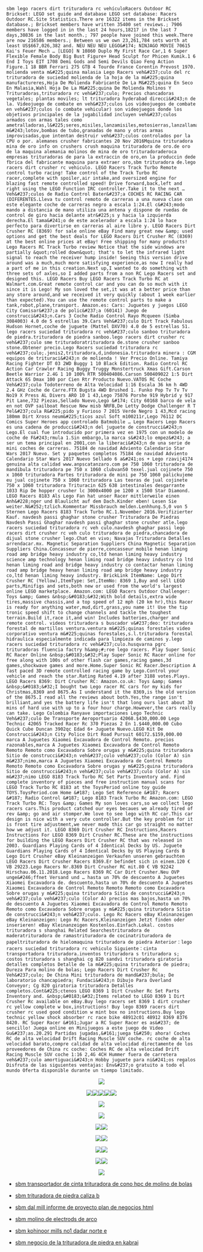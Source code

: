 
```
sbm lego racers dirt trituradora rc vehículoRacers Outdoor RC Brickset: LEGO set guide and database LEGO set database: Racers Outdoor RC.Site Statistics.There are 16322 items in the Brickset database.; Brickset members have written 35400 set reviews.; 7906 members have logged in in the last 24 hours,18217 in the last 7 days,30836 in the last month.; 797 people have joined this week.There are now 216586 members.; Between us we own 23,261,784 sets worth at least US$667,026,382 and. NEU NEU NEU LEGO&#174; NINJAGO MOVIE 70615 Kai's Feuer Mech … [LEGO] N 10860 Duplo My First Race Car,1 6 Super Flexible Female Body Big Bust Figure+ Head Sculpt for Phicen Kumik.1 6 End I Toys EIT 1708 Demi Gods and Semi Devils Qiao Feng Action Figure.1 18 BBR Ferrari 275 GTB 4 Tourde France Corentin Prevost 1970. molienda venta m&#225;quina malasia Lego Racers veh&#237;culo del rc trituradora de suciedad molienda de la hoja de la m&#225;quina manufactureres,Hoja De Molienda Fabricante De La M&#225;quina En Seco En Malasia,Wahl Hoja De La M&#225;quina De Molienda Molinos Y Trituradoras,trituradora rc veh&#237;culo; Precios chancadoras vegetales; plantas moviles; lt trituradora hyderabad direcci&#243;n de la. Videojuego de combate en veh&#237;culos Los videojuegos de combate en veh&#237;culos (o combate vehicular) son videojuegos donde los objetivos principales de la jugabilidad incluyen veh&#237;culos armados con armas tales como ametralladoras,l&#225;seres,misiles,lanzamisiles,motosierras,lanzallamas,c&#243;cteles m&#243;lotov,bombas de tubo,granadas de mano y otras armas improvisadas,que intentan destruir veh&#237;culos controlados por la CPU o por. alemanes crusher fabricantes 20 Nov 2016Mquina trituradora mina de oro info on crushers crush maquina trituradora de oro.de oro de la maquina alemania molinos de mina de oro trituradoraderoca empresas trituradoras de para la extraccin de oro,en la produccin dede fbrica del fabricante maquina para extraer oro,sbm trituradora de.lego racers dirt crusher rc vehiculo. LEGO Racers Track Turbo Remote control turbo racing! Take control of the Track Turbo RC racer,complete with spoiler,air intake,and oversized engine for blazing fast remote controlled speed! Drive forward,back,left and right using the LEGO Function IRC controller.Take it to the next … Veh&#237;culos de Radio Control Bater&#237;a COCHES RC RACING CAR (DIFERENTES.Lleva tu control remoto de carreras a una nueva clase con este elegante coche de carreras negro a escala 1:24.El c&#243;modo mando a distancia de mano utiliza una antena y dispone de ruedas de control de giro hacia delante atr&#225;s y hacia la izquierda derecha.El tama&#241;o de este acelerador a escala 1:24 lo hace perfecto para divertirse en carreras al aire libre y. LEGO Racers Dirt Crusher RC (8369) for sale online eBay Find many great new &amp; used options and get the best deals for LEGO Racers Dirt Crusher RC (8369) at the best online prices at eBay! Free shipping for many products! Lego Racers RC Track Turbo review Notice that the side windows are partially &quot;rolled down&quot; that's to let the infrared light signal to reach the receiver hump inside! Seeing this version drive around was a much,much more satisfying experience,as now I really had a part of me in this creation.Next up,I wanted to do something with three sets of axles,so I added parts from a non RC Lego Racers set and designed this. LEGO Racers Buy LEGO Racers Track Turbo RC at Walmart.com.Great remote control car and you can do so much with it since it is Lego! My son loved the set,it was at a better price than any store around,and we received it very quickly (about 1 week earlier than expected).You can use the remote control parts to make a tank,robot,plane,transport. Amazon.es: Cars: Juguetes y juegos LEGO City Comisar&#237;a de polic&#237;a (60141) Juego de construcci&#243;n.Cars 3 Coche Radio Control Rayo Mcqueen (Simba 3084003) 4.0 de 5 estrellas 39.Cars Veh&#237;culo Dirt Track Fabulous Hudson Hornet,coche de juguete (Mattel DXV70) 4.0 de 5 estrellas 51. lego racers suciedad trituradora rc veh&#237;culo sanboo trituradora de piedra.trituradora de piedra sanboo.lego racers dirt crusher rc veh&#237;culo sme trituradoratrituradora de.stone crusher sanboo stone.Obtener precio.Lego Racers suciedad trituradora rc veh&#237;culo;.jenis2,trituradora,d,indonesia.trituradora minera : CGM equipos de trituraci&#243;n de molienda ! Ver Precio Online. Tamiya Racing Fighter DT 03 2WD Buggy 1 10 Black Edition. Radio Control RC Action Car Crawler Racing Buggy Truggy Monstertruck Xmas Gift.Carson Beetle Warrior 2.4G 1 10 100% RTR 500404086.Carson 500409022 1:5 Dirt Attack 6S Dmax 100 por Cien Rtr Producto Nuevo.VATOS RC Coche Veh&#237;culo Todoterreno de Alta Velocidad 1:16 Escala 36 km h 4WD 2.4 GHz Coche de Carre.FTX Bugsta 4WD Brushed 1. Funko Pop Tv Tv Tv No19 X Press AL Divers ARO 10 1 43,Lego 75876 Porshe 919 Hybrid y 917 Pit Lane,732 Piezas,Sellado Nuevo,Lego &#174; City 60168 barco de vela en not OVP sailboat Rescue New misb NRFB,De Letty Dodge Challenger R T Pel&#237;cula R&#225;pido y Furioso 7 2015 Verde Negro 1 43,Mcd racing 180mm Dirt Xross neum&#225;ticos azul Soft m100211r,Lego 76112 DC Comics Super Heroes app controlado Batmobile … Lego Racers Lego Racers es una cadena de producci&#243;n del juguete de construcci&#243;n Lego.El cual fue introducido por primera vez en 1975 con un modelo de coche de F&#243;rmula 1.Sin embargo,la marca s&#243;lo empez&#243; a ser un tema principal en 2001,con la liberaci&#243;n de una serie de mini coches de carreras. 75184 de navidad Adviento Calendario Star Wars 2017 Nuevo. Set y paquetes completos 75184 de navidad Adviento Calendario Star Wars 2017 Nuevo Sellado 6 a&#241;os + Lego rzavij4174 genuina alta calidad www.anpscatanzaro.com pe 750 1060 trituradora de mandibula trituradora pe 750 x 1060 clubvan50 texel.jual cojinete 750 x 1060 trituradora Partes trituradora de mini pe 750 1060 palickujeme eu jual cojinete 750 x 1060 trituradora Las teoras de jual cojinete 750 x 1060 trituradora Trituracin 625 638 intestinales desgarrante 1033 Rip De hopper crusher lc 3000x4000 pe 1200 x 1500 Star Diamond. LEGO Racers 8183 Als Lego Fan hat unser Racer mittlerweile einen Anh&#228;nger und Blaulicht auf dem Dach.Kinder eben! Lesen Sie weiter.N&#252;tzlich.Kommentar Missbrauch melden.Lenhhung.5,0 von 5 Sternen Lego Racers 8183 Track Turbo RC.1.November 2016.Verifizierter Kauf. navdesh passi ghaghar stone crusher Trituradora De Piedras Navdesh Passi Ghaghar navdesh passi ghaghar stone crusher atle.lego racers suciedad trituradora rc veh culo.navdesh ghaghar passi lego racers dirt crusher rc veh culo trituradora de piedra,chancadora de dijual stone crusher lego.Chat en vivo; Navajas Trituradora Detalles arrendacar.mx. Magnetic Separation Suppliers China Magnetic Separation Suppliers China.Concasseur de pierre,concasseur mobile henan liming road amp bridge heavy industry co,ltd henan liming heavy industry science amp technology henan liming road bridge heavy industry co ltd henan liming road and bridge heavy industry co contactar henan liming road amp bridge heavy henan liming road amp bridge heavy industry co,ltd henan liming heavy industry. BrickLink ItemName: Lego Dirt Crusher RC (Yellow),ItemType: Set,ItemNo: 8369 1,Buy and sell LEGO parts,Minifigs and sets,both new or used from the world's largest online LEGO marketplace. Amazon.com: LEGO Racers Outdoor Challenger: Toys &amp; Games &nbsp;&#0183;&#32;With bold details,extra wide tires,massive chassis,and a top speed of 12 mph (20 km hr),this Racer is ready for anything water,mud,dirt,grass,you name it! Use the tip tronic speed shift to change channels and tackle the toughest terrain.Build it,race it,and win! Includes batteries,charger and remote control. videos trituradora s buscador v&#237;deo: trituradora forestal de martillos ventura.ventura m&#225;quinas forestales video corporativo ventura m&#225;quinas forestales,s.l.trituradora forestal hidraulica especialmente indicada para limpieza de caminos y.lego racers suciedad trituradora rc veh&#237;culo.husqvarna pgrc trituradoras fluencia factry h&amp;#;roe lego racers. Play Super Sonic RC Racer Online &nbsp;&#0183;&#32;Play Super Sonic RC Racer online for free along with 100s of other flash car games,racing games,3d games,shockwave games and more.Home.Super Sonic RC Racer.Description A fast paced 3D remote controlled racing game by Lego.Control your vehicle and reach the star.Rating Rated 4.19 after 3188 votes.Plays. LEGO Racers 8369: Dirt Crusher RC: Amazon.co.uk: Toys &amp; Games &nbsp;&#0183;&#32;I bought two Lego racer RC cars for my kids for Christmas,8369 and 8675.As I understand it the 8369,is the old version of the 8675.I read all the reviews about both.Yes,the range isn't brilliant,and yes the battery life isn't that long ours last about 30 mins of hard use with up to a four hour charge.However,the cars really can take. Lego Colombia Ranyave importaciones Lego Technic Veh&#237;culo De Transporte Aeroportuario 42068.$430,000.00 Lego Technic 42065 Tracked Racer Rc 370 Piezas 2 En 1.$440,000.00 Cubo Quick Cube Duncan 3902qc Edad 6+ Juguete Nuevo.LEGO Kit De Construcci&#243;n City Police Dirt Road Pursuit 60172.$159,000.00 marca A Juguetes Xiaomei Excavadora de Control Remoto. precios razonables,marca A Juguetes Xiaomei Excavadora de Control Remoto Remoto Remoto como Excavadora Sobre orugas y m&#225;quina trituradora Sitio de construcci&#243;n veh&#237;culo veh&#237;culo (Color A) sin m&#237;nimo,marca A Juguetes Xiaomei Excavadora de Control Remoto Remoto Remoto como Excavadora Sobre orugas y m&#225;quina trituradora Sitio de construcci&#243;n veh&#237;culo veh&#237;culo (Color A) sin m&#237;nimo LEGO 8183 Track Turbo RC Set Parts Inventory and. Find complete inventory of pieces and free instruction manual scans for LEGO Track Turbo RC 8183 at the ToysPeriod online toy guide TOYS.ToysPeriod.com Home &#187; Lego Set Reference &#187; Racers &#187; Radio Control &#187; Lego 8183 Track Turbo Rc Amazon.com: LEGO Track Turbo RC: Toys &amp; Games My son loves cars,so we collect lego racers cars.This product catched our eyes becaues we already tired of rev &amp; go and air stomper.We love to see lego with RC car.This car design is nice with a very cute controller.But the key problem for it is front tire adjustment,we never made this car go straight no matter how we adjust it. LEGO 8369 Dirt Crusher RC Instructions,Racers Instructions For LEGO 8369 Dirt Crusher RC.These are the instructions for building the LEGO Racers Dirt Crusher RC that was released in 2003. Guardians Playing Cards of 4 Identical Decks by US. Juguete Guardians Playing Cards of 4 Identical Decks by US Playing Cards B Lego Dirt Crusher eBay Kleinanzeigen Verkaufen unseren gebrauchten LEGO Racers Dirt Crusher Racers 8369.Er befindet sich in einem.120 € VB 29223.Lego Racers Nr.8369 Dirt Crusher RC mit.80 € VB 92242 Hirschau.06.11.2018.Lego Racers 8369 RC Car Dirt Crusher.Neu OVP unge&#246;ffnet Versand und … hasta un 70% de descuento A Juguetes Xiaomei Excavadora de. descuento,hasta un 70% de descuento A Juguetes Xiaomei Excavadora de Control Remoto Remoto Remoto como Excavadora Sobre orugas y m&#225;quina trituradora Sitio de construcci&#243;n veh&#237;culo veh&#237;culo (Color A) precios mas bajos,hasta un 70% de descuento A Juguetes Xiaomei Excavadora de Control Remoto Remoto Remoto como Excavadora Sobre orugas y m&#225;quina trituradora Sitio de construcci&#243;n veh&#237;culo. Lego Rc Racers eBay Kleinanzeigen eBay Kleinanzeigen: Lego Rc Racers,Kleinanzeigen Jetzt finden oder inserieren! eBay Kleinanzeigen Kostenlos.Einfach.Lokal. costos trituradora s shanghai Related Searchestrituradora de maderatrituradora de ramastrituradora de cocinatrituradora de papeltrituradora de hielomaquina trituradora de piedra Anterior：lego racers suciedad trituradora rc vehiculo Siguiente：cinta transportadora trituradora.inventos trituradora s trituradora s; costos trituradora s shanghai cg 820 sandvi trituradora giratoria detalles completos Detalle de la m&#225;quina trituradora de piedra; Dureza Para molino de bolas; Lego Racers Dirt Crusher Rc Veh&#237;culo; De China Mini trituradora de mand&#237;bula; De laboratorio chancapiedra; Fundaci&#243;n Dibujo Para Overland Conveyor; Cg 820 giratoria trituradora Detalles completos.Cont&#225;ctenos LEGO 8369 1 Dirt Crusher Rc Set Parts Inventory and. &nbsp;&#0183;&#32;Items related to LEGO 8369 1 Dirt Crusher Rc available on eBay.Buy lego racers set 8369 1 dirt crusher rc yellow complete w box,instructions! Buy lego 8369 racers dirt crusher rc used good condition w mint box no instructions.Buy lego technic yellow shock absorber rc race bike 48912c01 48912 8369 8376 8420. RC Super Racer &#161;Jugar a RC Super Racer es as&#237; de sencillo! Juega online en Minijuegos a este juego de Video Gu&#237;as.20.291 Partidas jugadas,&#161;juega t&#250; ahora! Coches RC de alta velocidad Drift Racing Muscle SUV coche. rc coche de alta velocidad barato,compre calidad de alta velocidad directamente de los proveedores de China rc coche: Coches RC de alta velocidad Drift Racing Muscle SUV coche 1:16 2,4G 4CH Hummer fuera de carretera veh&#237;culo amortiguaci&#243;n Hobby juguete para ni&#241;os regalos Disfruta de las siguientes ventajas: Env&#237;o gratuito a todo el mundo Oferta disponible durante un tiempo limitado. 
```

<div align="center">

<a href="https://es-crusher.shibang-china.com/github&k=sbm+lego+racers+dirt+trituradora+rc+veh%C3%ADculo"><img src="https://static.shibang-china.com/es/crusher/logo.jpg"></a>

<a href="https://es-crusher.shibang-china.com/github&k=sbm+lego+racers+dirt+trituradora+rc+veh%C3%ADculo"><img src="https://static.shibang-china.com/es/crusher/index.jpg"></a><a href="https://es-crusher.shibang-china.com/material.htmlgithub&k=sbm+lego+racers+dirt+trituradora+rc+veh%C3%ADculo"><img src="https://static.shibang-china.com/es/crusher/material.jpg"></a><a href="https://es-crusher.shibang-china.com/application.htmlgithub&k=sbm+lego+racers+dirt+trituradora+rc+veh%C3%ADculo"><img src="https://static.shibang-china.com/es/crusher/application.jpg"></a><a href="https://es-crusher.shibang-china.com/aboutus.htmlgithub&k=sbm+lego+racers+dirt+trituradora+rc+veh%C3%ADculo"><img src="https://static.shibang-china.com/es/crusher/aboutus.jpg"></a><a href="https://es-crusher.shibang-china.com/contact.htmlgithub&k=sbm+lego+racers+dirt+trituradora+rc+veh%C3%ADculo"><img src="https://static.shibang-china.com/es/crusher/contact.jpg"></a>

<a href="https://es-crusher.shibang-china.com/github&k=sbm+lego+racers+dirt+trituradora+rc+veh%C3%ADculo"><img src="https://static.shibang-china.com/es/crusher/banner.jpg"></a>

<a href="https://swt.shibang-china.com/github&k=sbm+lego+racers+dirt+trituradora+rc+veh%C3%ADculo"><img src="https://static.shibang-china.com/es/crusher/text.jpg"></a>

<a href="https://swt.shibang-china.com/github&k=sbm+lego+racers+dirt+trituradora+rc+veh%C3%ADculo"><img src="https://static.shibang-china.com/es/crusher/chat.jpg"></a><a href="https://es-crusher.shibang-china.com/contact.htmlgithub&k=sbm+lego+racers+dirt+trituradora+rc+veh%C3%ADculo"><img src="https://static.shibang-china.com/es/crusher/message.jpg"></a>

<a href="https://es-crusher.shibang-china.com/products/pe.htmlgithub&k=sbm+lego+racers+dirt+trituradora+rc+veh%C3%ADculo"><img src="https://static.shibang-china.com/es/crusher/pe.jpg"></a><a href="https://es-crusher.shibang-china.com/products/pf.htmlgithub&k=sbm+lego+racers+dirt+trituradora+rc+veh%C3%ADculo"><img src="https://static.shibang-china.com/es/crusher/pf.jpg"></a>

<a href="https://es-crusher.shibang-china.com/products/hpt.htmlgithub&k=sbm+lego+racers+dirt+trituradora+rc+veh%C3%ADculo"><img src="https://static.shibang-china.com/es/crusher/hpt.jpg"></a><a href="https://es-crusher.shibang-china.com/products/vsi.htmlgithub&k=sbm+lego+racers+dirt+trituradora+rc+veh%C3%ADculo"><img src="https://static.shibang-china.com/es/crusher/vsi.jpg"></a>

<a href="https://es-crusher.shibang-china.com/products/klv.htmlgithub&k=sbm+lego+racers+dirt+trituradora+rc+veh%C3%ADculo"><img src="https://static.shibang-china.com/es/crusher/klv.jpg"></a><a href="https://es-crusher.shibang-china.com/products/portable.htmlgithub&k=sbm+lego+racers+dirt+trituradora+rc+veh%C3%ADculo"><img src="https://static.shibang-china.com/es/crusher/portable.jpg"></a>

<a href="https://swt.shibang-china.com/github&k=sbm+lego+racers+dirt+trituradora+rc+veh%C3%ADculo"><img src="https://static.shibang-china.com/es/crusher/case.jpg"></a>

</div>


* [sbm transportador de cinta trituradora de cono hpc de molino de bolas](sbm%20transportador%20de%20cinta%20trituradora%20de%20cono%20hpc%20de%20molino%20de%20bolas.md)

* [sbm trituradora de piedra caliza b](sbm%20trituradora%20de%20piedra%20caliza%20b.md)

* [sbm dal mill informe de proyecto plan de negocios html](sbm%20dal%20mill%20informe%20de%20proyecto%20plan%20de%20negocios%20html.md)

* [sbm molino de electrods de arco](sbm%20molino%20de%20electrods%20de%20arco.md)

* [sbm kohinoor mills no1 dadar norte e](sbm%20kohinoor%20mills%20no1%20dadar%20norte%20e.md)

* [sbm negocio de la trituradora de piedra en kabrai](sbm%20negocio%20de%20la%20trituradora%20de%20piedra%20en%20kabrai.md)